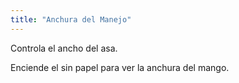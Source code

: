 ```yaml
---
title: "Anchura del Manejo"
---
```


Controla el ancho del asa.

<Tip>

Enciende el sin papel para ver la anchura del mango.

</Tip>




